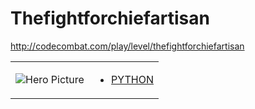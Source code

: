 # Thefightforchiefartisan 

http://codecombat.com/play/level/thefightforchiefartisan
<table>
<tr>
<td>

![Hero Picture](hero.png?raw=true "Hero Picture")

</td>
<td>
<ul>
<li>

[PYTHON](Thefightforchiefartisan.py)

</li>
</td>
</tr>
<table>